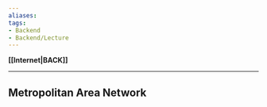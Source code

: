 ```yaml
---
aliases:
tags:
- Backend
- Backend/Lecture
---
```

**[[Internet|BACK]]**

---
## Metropolitan Area Network
